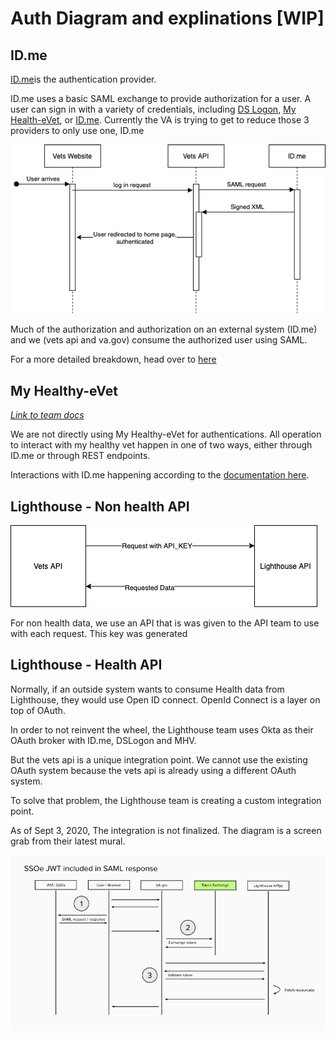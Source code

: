 # Auth Diagram and explinations [WIP]

## ID.me 

[ID.me](https://github.com/department-of-veterans-affairs/devops/blob/master/docs/External%20Service%20Integrations/ID.me.md)is the authentication provider. 

ID.me uses a basic SAML exchange to provide authorization for a user. A user can sign in with a variety of credentials, including [DS Logon](), [My Health-eVet](), or [ID.me](). Currently the VA is trying to get to reduce those 3 providers to only use one, ID.me

![diagram of SAML](id.png)


Much of the authorization and authorization on an external system (ID.me) and we (vets api and va.gov) consume the authorized user using SAML. 

For a more detailed breakdown, head over to [here](https://github.com/department-of-veterans-affairs/va.gov-team/blob/master/products/identity-personalization/login/user-login/login-data-flow.md)

## My Healthy-eVet

*[Link to team docs](https://github.com/department-of-veterans-affairs/devops/blob/master/docs/External%20Service%20Integrations/My%20Healthe%20Vet.md)*

We are not directly using My Healthy-eVet for authentications. All operation to interact with my healthy vet happen in one of two ways, either through ID.me or through REST endpoints. 

Interactions with ID.me happening according to the [documentation here](https://github.com/department-of-veterans-affairs/va.gov-team/blob/master/products/identity-personalization/login/reference-documents/login/fe-login-and-logout.md).


## Lighthouse - Non health API

![Diagram for non-health data](Lighthouse.NonHealthApi.png)

For non health data, we use an API that is was given to the API team to use with each request. This key was generated 

## Lighthouse - Health API 

Normally, if an outside system wants to consume Health data from Lighthouse, they would use Open ID connect. OpenId Connect is a layer on top of OAuth.

In order to not reinvent the wheel, the Lighthouse team uses Okta as their OAuth broker with ID.me, DSLogon and MHV. 

But the vets api is a unique integration point. We cannot use the existing OAuth system because the vets api is already using a different OAuth system. 

To solve that problem, the Lighthouse team is creating a custom integration point. 

As of Sept 3, 2020, The integration is not finalized. The diagram is a screen grab from their latest mural.

![WIP drigram from light house team ](lighthouse.health.api.v0.png)
